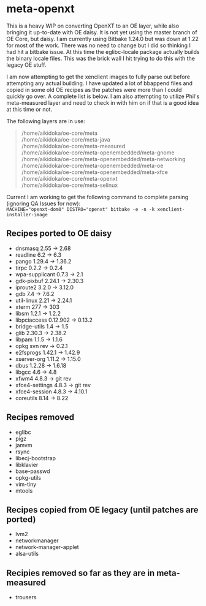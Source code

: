 meta-openxt
===========

This is a heavy WIP on converting OpenXT to an OE layer, while also bringing it up-to-date with OE daisy.  It
is not yet using the master branch of OE Core, but daisy.  I am currently using Bitbake 1.24.0 but was down
at 1.22 for most of the work.  There was no need to change but I did so thinking I had hit a bitbake issue.  At
this time the eglibc-locale package actually builds the binary locale files.  This was the brick wall I hit
trying to do this with the legacy OE stuff.

I am now attempting to get the xenclient images to fully parse out before attempting any actual building.  I
have updated a lot of bbappend files and copied in some old OE recipes as the patches were more than I could 
quickly go over.  A complete list is below.  I am also attempting to utilize Phil's meta-measured layer and 
need to check in with him on if that is a good idea at this time or not.

The following layers are in use:  
>  /home/aikidoka/oe-core/meta  
>  /home/aikidoka/oe-core/meta-java  
>  /home/aikidoka/oe-core/meta-measured  
>  /home/aikidoka/oe-core/meta-openembedded/meta-gnome  
>  /home/aikidoka/oe-core/meta-openembedded/meta-networking  
>  /home/aikidoka/oe-core/meta-openembedded/meta-oe  
>  /home/aikidoka/oe-core/meta-openembedded/meta-xfce  
>  /home/aikidoka/oe-core/meta-openxt  
>  /home/aikidoka/oe-core/meta-selinux  
  
Current I am working to get the following command to complete parsing (ignoring QA Issues for now):  
`MACHINE="openxt-dom0" DISTRO="openxt" bitbake -e -n -k xenclient-installer-image`

Recipes ported to OE daisy  
----------------------------------------------------------  
- dnsmasq 2.55 -> 2.68  
- readline 6.2 -> 6.3  
- pango 1.29.4 -> 1.36.2  
- tirpc 0.2.2 -> 0.2.4  
- wpa-supplicant 0.7.3 -> 2.1  
- gdk-pixbuf 2.24.1 -> 2.30.3  
- iproute2 3.2.0 -> 3.12.0  
- gdb 7.4 -> 7.6.2  
- util-linux 2.21 -> 2.24.1  
- xterm 277 -> 303  
- libsm 1.2.1 -> 1.2.2  
- libpciaccess 0.12.902 -> 0.13.2  
- bridge-utils 1.4 -> 1.5  
- glib 2.30.3 -> 2.38.2  
- libpam 1.1.5 -> 1.1.6  
- opkg svn rev -> 0.2.1  
- e2fsprogs 1.42.1 -> 1.42.9  
- xserver-org 1.11.2 -> 1.15.0  
- dbus 1.2.28 -> 1.6.18  
- libgcc 4.6 -> 4.8  
- xfwm4 4.8.3 -> git rev  
- xfce4-settings 4.8.3 -> git rev  
- xfce4-session 4.8.3 -> 4.10.1  
- coreutils 8.14 -> 8.22  

Recipes removed  
----------------------------------------------------------  
- eglibc  
- pigz  
- jamvm  
- rsync  
- libecj-bootstrap  
- libklavier  
- base-passwd  
- opkg-utils  
- vim-tiny  
- mtools  

Recipes copied from OE legacy (until patches are ported)  
----------------------------------------------------------  
- lvm2  
- networkmanager  
- network-manager-applet  
- alsa-utils  

Recipies removed so far as they are in meta-measured  
----------------------------------------------------------  
- trousers  
